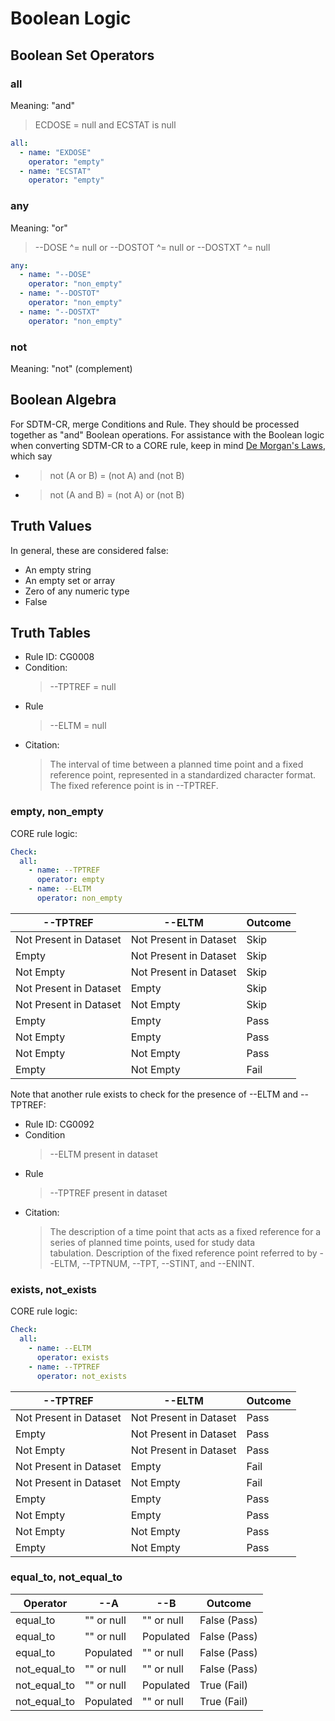 # Boolean Logic

## Boolean Set Operators

### all

Meaning: "and"

> ECDOSE = null and ECSTAT is null

```yaml
all:
  - name: "EXDOSE"
    operator: "empty"
  - name: "ECSTAT"
    operator: "empty"
```

### any

Meaning: "or"

> --DOSE ^= null or --DOSTOT ^= null or --DOSTXT ^= null

```yaml
any:
  - name: "--DOSE"
    operator: "non_empty"
  - name: "--DOSTOT"
    operator: "non_empty"
  - name: "--DOSTXT"
    operator: "non_empty"
```

### not

Meaning: "not" (complement)

## Boolean Algebra

For SDTM-CR, merge Conditions and Rule. They should be processed together as "and" Boolean operations. For assistance with the Boolean logic when converting SDTM-CR to a CORE rule, keep in mind [De Morgan's Laws](https://en.wikipedia.org/wiki/De_Morgan's_laws), which say

- > not (A or B) = (not A) and (not B)
- > not (A and B) = (not A) or (not B)

## Truth Values

In general, these are considered false:

- An empty string
- An empty set or array
- Zero of any numeric type
- False

## Truth Tables

- Rule ID: CG0008
- Condition:
  > --TPTREF = null
- Rule
  > --ELTM = null
- Citation:
  > The interval of time between a planned time point and a fixed reference point, represented in a standardized character format. The fixed reference point is in --TPTREF.

### empty, non_empty

CORE rule logic:

```yaml
Check:
  all:
    - name: --TPTREF
      operator: empty
    - name: --ELTM
      operator: non_empty
```

| --TPTREF               | --ELTM                 | Outcome |
| ---------------------- | ---------------------- | ------- |
| Not Present in Dataset | Not Present in Dataset | Skip    |
| Empty                  | Not Present in Dataset | Skip    |
| Not Empty              | Not Present in Dataset | Skip    |
| Not Present in Dataset | Empty                  | Skip    |
| Not Present in Dataset | Not Empty              | Skip    |
| Empty                  | Empty                  | Pass    |
| Not Empty              | Empty                  | Pass    |
| Not Empty              | Not Empty              | Pass    |
| Empty                  | Not Empty              | Fail    |

Note that another rule exists to check for the presence of --ELTM and --TPTREF:

- Rule ID: CG0092
- Condition
  > --ELTM present in dataset
- Rule
  > --TPTREF present in dataset
- Citation:
  > The description of a time point that acts as a fixed reference for a series of planned time points, used for study data tabulation. Description of the fixed reference point referred to by --ELTM, --TPTNUM, --TPT, --STINT, and --ENINT.

### exists, not_exists

CORE rule logic:

```yaml
Check:
  all:
    - name: --ELTM
      operator: exists
    - name: --TPTREF
      operator: not_exists
```

| --TPTREF               | --ELTM                 | Outcome |
| ---------------------- | ---------------------- | ------- |
| Not Present in Dataset | Not Present in Dataset | Pass    |
| Empty                  | Not Present in Dataset | Pass    |
| Not Empty              | Not Present in Dataset | Pass    |
| Not Present in Dataset | Empty                  | Fail    |
| Not Present in Dataset | Not Empty              | Fail    |
| Empty                  | Empty                  | Pass    |
| Not Empty              | Empty                  | Pass    |
| Not Empty              | Not Empty              | Pass    |
| Empty                  | Not Empty              | Pass    |

### equal_to, not_equal_to

| Operator     | --A        | --B        | Outcome      |
| ------------ | ---------- | ---------- | ------------ |
| equal_to     | "" or null | "" or null | False (Pass) |
| equal_to     | "" or null | Populated  | False (Pass) |
| equal_to     | Populated  | "" or null | False (Pass) |
| not_equal_to | "" or null | "" or null | False (Pass) |
| not_equal_to | "" or null | Populated  | True (Fail)  |
| not_equal_to | Populated  | "" or null | True (Fail)  |
